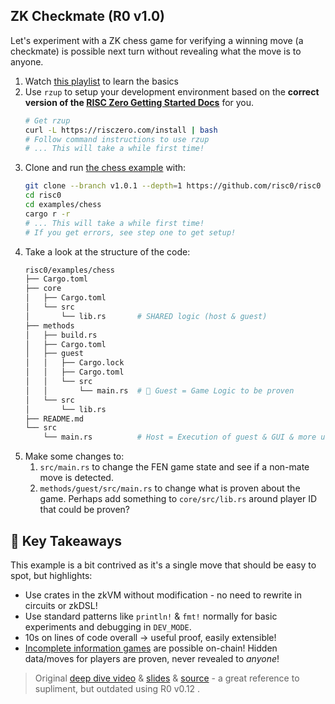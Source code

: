 ## ZK Checkmate (R0 v1.0)

Let's experiment with a ZK chess game for verifying a winning move (a checkmate) is possible next turn without revealing what the move is to anyone.

1. Watch <a target="_blank" href="https://www.youtube.com/playlist?list=PLcPzhUaCxlCj7wKkzekYYq7QDvtGTOPm7">this playlist</a> to learn the basics
1. Use `rzup` to setup your development environment based on the **correct version of the <a target="_blank" href="https://dev.risczero.com/api/">RISC Zero Getting Started Docs</a>** for you.
   ```sh
   # Get rzup
   curl -L https://risczero.com/install | bash
   # Follow command instructions to use rzup
   # ... This will take a while first time!
   ```
1. Clone and run <a target="_blank" href="https://github.com/risc0/risc0/tree/v1.0.1/examples/chess">the chess example</a> with:
   ```sh
   git clone --branch v1.0.1 --depth=1 https://github.com/risc0/risc0
   cd risc0
   cd examples/chess
   cargo r -r
   # ... This will take a while first time!
   # If you get errors, see step one to get setup!
   ```
1. Take a look at the structure of the code:
   ```sh
   risc0/examples/chess
   ├── Cargo.toml
   ├── core                 
   │   ├── Cargo.toml
   │   └── src
   │       └── lib.rs       # SHARED logic (host & guest)
   ├── methods
   │   ├── build.rs
   │   ├── Cargo.toml
   │   ├── guest
   │   │   ├── Cargo.lock
   │   │   ├── Cargo.toml
   │   │   └── src
   │   │       └── main.rs  # 🌟 Guest = Game Logic to be proven
   │   └── src
   │       └── lib.rs
   ├── README.md
   └── src
       └── main.rs          # Host = Execution of guest & GUI & more unproven
   ```
1. Make some changes to:
   1. `src/main.rs` to change the FEN game state and see if a non-mate move is detected.
   1. `methods/guest/src/main.rs` to change what is proven about the game.
      Perhaps add something to `core/src/lib.rs` around player ID that could be proven?

## 📝 Key Takeaways

This example is a bit contrived as it's a single move that should be easy to spot, but highlights:

- Use crates in the zkVM without modification - no need to rewrite in circuits or zkDSL!
- Use standard patterns like `println!` & `fmt!` normally for basic experiments and debugging in `DEV_MODE`.
- 10s on lines of code overall -> useful proof, easily extensible!
- <a target="_blank" href="https://en.wikipedia.org/wiki/Bayesian_game">Incomplete information games</a> are possible on-chain! Hidden data/moves for players are proven, never revealed to _anyone_!

> Original <a target="_blank" href="https://www.youtube.com/watch?v=vxqxRiTXGBI&list=PLcPzhUaCxlCgig7ofeARMPwQ8vbuD6hC5&index=10">deep dive video</a> & <a target="_blank" href="https://drive.google.com/file/d/1Bum4x50qatqBUlQyNVkt90nnA2SEOHNO/view">slides</a> & <a target="_blank" href="https://github.com/risc0/risc0-rust-examples/tree/main/chess">source</a> - a great reference to supliment, but outdated using R0 v0.12 .
